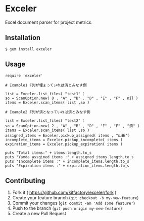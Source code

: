 # Exceler

Excel document parser for project metrics.

## Installation

    $ gem install exceler

## Usage

```
require 'exceler'

# Example1 F列が埋まっていれば済とみなす例

list = Exceler.list_files( "test1" )
so = ScanOption.new( 0 , "A" , "B" , "D" , "E" , "F" , nil )
items = Exceler.scan_items( list ,so )

# Example2 F列が済となっていれば済とみなす例

list = Exceler.list_files( "test2" )
so = ScanOption.new( 2 , "A" , "B" , "D" , "E" , "F" , "済" )
items = Exceler.scan_items( list ,so )
assigned_items = Exceler.pickup_assigned( items , "山田")
incomplete_items = Exceler.pickup_incomplete( items )
expiration_items = Exceler.pickup_expiration( items )

puts "Total items:" + items.length.to_s
puts "Yamda assgined items :" + assigned_items.length.to_s
puts "Incomplete items :" + incomplete_items.length.to_s
puts "Expiration items :" + expiration_items.length.to_s

```

## Contributing

1. Fork it ( https://github.com/kitfactory/exceler/fork )
2. Create your feature branch (`git checkout -b my-new-feature`)
3. Commit your changes (`git commit -am 'Add some feature'`)
4. Push to the branch (`git push origin my-new-feature`)
5. Create a new Pull Request
